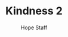 ---
image: /assets/img/kl/kl_kindness_2.png
title: Kindness 2
number: 2
categories:
  - Meditations
  - Virtues
  - Kindness
author: Hope Staff
notes: Kindness 2
embed: >-
  <iframe style="border-radius:12px" src="https://open.spotify.com/embed/episode/0FMsNeDJwfuF3czcToAtNl?utm_source=generator" width="100%" height="352" frameBorder="0" allowfullscreen="" allow="autoplay; clipboard-write; encrypted-media; fullscreen; picture-in-picture" loading="lazy"></iframe>
transcript: >-
  SOME LINES OF TEXT START HERE
---